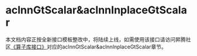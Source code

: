 # aclnnGtScalar&aclnnInplaceGtScalar

本文档内容正按全新接口模板整改中，将陆续上线，如需使用该接口请访问昇腾社区[《算子库接口》](https://hiascend.com/document/redirect/CannCommunityOplist)对应的aclnnGtScalar&aclnnInplaceGtScalar章节。